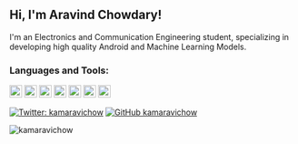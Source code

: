 <h2> Hi, I'm Aravind Chowdary! </h2>
I'm an Electronics and Communication Engineering student, specializing in developing high quality Android and Machine Learning Models.


### Languages and Tools:

<p align="left">
  <img src="https://devicons.github.io/devicon/devicon.git/icons/python/python-original.svg" alt="python" width="22" height="22"/> 
  <img src="https://devicons.github.io/devicon/devicon.git/icons/android/android-original.svg" alt="android" width="22" height="22"/> 
  <img src="https://www.vectorlogo.zone/logos/firebase/firebase-icon.svg" alt="firebase" width="22" height="22"/> 
  <img src="https://www.vectorlogo.zone/logos/dartlang/dartlang-icon.svg" alt="dart" width="22" height="22"/>
  <img src="https://www.vectorlogo.zone/logos/flutterio/flutterio-icon.svg" alt="flutter" width="22" height="22"/> 
  <img src="https://www.vectorlogo.zone/logos/git-scm/git-scm-icon.svg" alt="git" width="22" height="22"/> 
  <img src="https://www.vectorlogo.zone/logos/unity3d/unity3d-icon.svg" alt="unity" width="22" height="22"/>  
</p>

[![Twitter: kamaravichow](https://img.shields.io/twitter/follow/kamaravichow?style=for-the-badge)](https://twitter.com/kamaravichow)
[![GitHub kamaravichow](https://img.shields.io/github/followers/kamaravichow?label=Follow%20Now&style=for-the-badge)](https://github.com/kamaravichow)

<p><img align="left" src="https://github-readme-stats.vercel.app/api/top-langs/?username=kamaravichow&layout=compact&hide=html" alt="kamaravichow" /></p>
